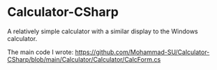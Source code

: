 # Calculator-CSharp
A relatively simple calculator with a similar display to the Windows calculator.

The main code I wrote:
https://github.com/Mohammad-SU/Calculator-CSharp/blob/main/Calculator/Calculator/CalcForm.cs
